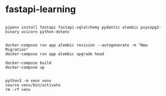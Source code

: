 # fastapi-learning

```shell

pipenv install fastapi fastapi-sqlalchemy pydantic alembic psycopg2-binary uvicorn python-dotenv

```

```shell

docker-compose run app alembic revision --autogenerate -m "New Migration"
docker-compose run app alembic upgrade head
```

```shell
docker-compose build
docker-compose up
```

```shell

python3 -m venv venv
source venv/bin/activate
rm -rf venv
```